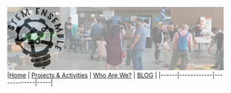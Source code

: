 ![STEM Ensemble Banner](stemensemblebanner.svg)
|[Home](README.md) | [Projects & Activities](ACTIVITIES.md) | [Who Are We?](WHOAREWE.md) |  [BLOG](BLOG.md) |
|------|------------|-------------|-----|
